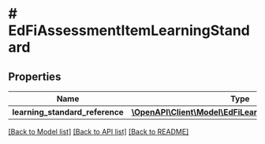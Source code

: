 # # EdFiAssessmentItemLearningStandard

## Properties

Name | Type | Description | Notes
------------ | ------------- | ------------- | -------------
**learning_standard_reference** | [**\OpenAPI\Client\Model\EdFiLearningStandardReference**](EdFiLearningStandardReference.md) |  |

[[Back to Model list]](../../README.md#models) [[Back to API list]](../../README.md#endpoints) [[Back to README]](../../README.md)
